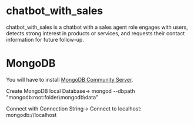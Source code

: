 # chatbot_with_sales
chatbot_with_sales is a chatbot with a sales agent role engages with users, detects strong interest in products or services, and requests their contact information for future follow-up.

# MongoDB
You will have to install [MongoDB Community Server](https://www.mongodb.com/try/download/community).

Create MongoDB local Database->
mongod --dbpath "mongodb:root:folder\mongodb\data\"

Connect with Connection String-> Connect to localhost: mongodb://localhost
